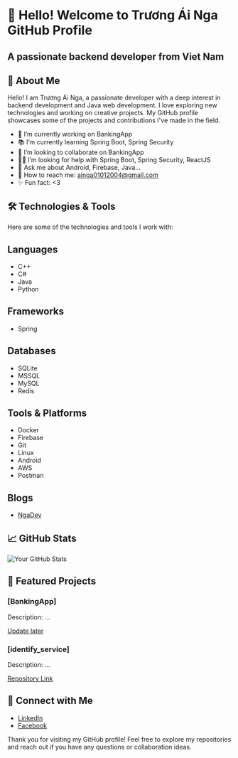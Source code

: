 # 👋 Hello! Welcome to Trương Ái Nga GitHub Profile

## A passionate backend developer from Viet Nam

## 📜 About Me

Hello! I am Trương Ái Nga, a passionate developer with a deep interest in backend development and Java web development. I love exploring new technologies and working on creative projects. My GitHub profile showcases some of the projects and contributions I've made in the field.

- 🔭 I’m currently working on BankingApp
- 📚 I’m currently learning Spring Boot, Spring Security
- 🤝 I’m looking to collaborate on BankingApp
- 🙋‍♂️ I’m looking for help with Spring Boot, Spring Security, ReactJS
- 💬 Ask me about Android, Firebase, Java...
- 📧 How to reach me: ainga01012004@gmail.com
- ✨ Fun fact: <3
## 🛠️ Technologies & Tools

Here are some of the technologies and tools I work with:

## Languages
- C++
- C#
- Java
- Python

## Frameworks
- Spring

## Databases

- SQLite
- MSSQL
- MySQL
- Redis

## Tools & Platforms

- Docker
- Firebase
- Git
- Linux
- Android
- AWS
- Postman


## Blogs

- [NgaDev](https://github.com/AiNga04)

## 📈 GitHub Stats

![Your GitHub Stats](https://github-readme-stats.vercel.app/api?username=AiNga04&show_icons=true&theme=vue)


## 📂 Featured Projects

### [BankingApp]
Description: ...

[Update later]()

### [identify_service]
Description: ...

[Repository Link](https://github.com/AiNga04/SpringBoot/tree/main/identify_service)

## 🤝 Connect with Me

- [LinkedIn]()
- [Facebook](https://www.facebook.com/profile.php?id=100055585185477)


Thank you for visiting my GitHub profile! Feel free to explore my repositories and reach out if you have any questions or collaboration ideas.
